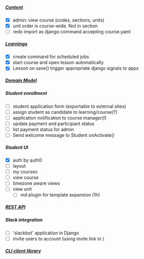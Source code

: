 ##### [Content](CONTENT.md)
- [x] admin: view course (codes, sections, units)
- [x] unit order is course-wide. Not in section
- [ ] redo import as django command accepting course.yaml
##### [Learnings](LEARNINGS.md)
- [x] create command for scheduled jobs
- [x] start course and open lesson automatically
- [x] Lesson on save() trigger appropriate django signals to apps
##### [Domain Model](MODELS.md)
##### Student enrollment
- [ ] student application form (exportable to external sites)
- [ ] assign student as candidate to learning/course(?)
- [ ] application notification to course manager(!)
- [ ] update payment and participant status  
- [ ] list payment status for admin
- [ ] Send welcome message to Student onActivate() 
##### Student UI
- [x] auth by auth0
- [ ] layout
- [ ] my courses
- [ ] view course
- [ ] timezone aware views
- [ ] view unit
    - [ ] md plugin for template expansion (1h)
##### [REST API](API.md)
##### Slack integration
- [ ] 'slackbot' application in Django
- [ ] invite users to account (using invite link in )
##### [CLI client library](CLI.md)
